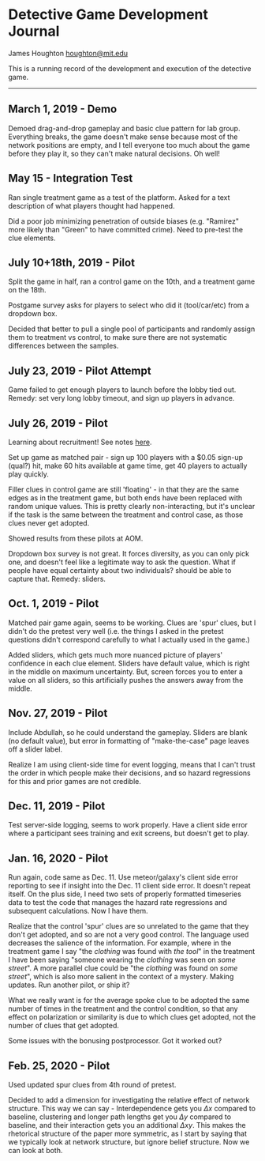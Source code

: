 # Detective Game Development Journal
James Houghton
houghton@mit.edu

This is a running record of the development and execution of the detective game.

----
## March 1, 2019 - Demo
Demoed drag-and-drop gameplay and basic clue pattern for lab group. Everything breaks, the game doesn't make sense because most of the network positions are empty, and I tell everyone too much about the game before they play it, so they can't make natural decisions. Oh well!



## May 15 - Integration Test
Ran single treatment game as a test of the platform. Asked for a text description of what players thought had happened.

Did a poor job minimizing penetration of outside biases (e.g. "Ramirez" more likely than "Green" to have committed crime). Need to pre-test the clue elements.


## July 10+18th, 2019 - Pilot
Split the game in half, ran a control game on the 10th, and a treatment game on the 18th.

Postgame survey asks for players to select who did it (tool/car/etc) from a dropdown box.

Decided that better to pull a single pool of participants and randomly assign them to treatment vs control, to make sure there are not systematic differences between the samples.


## July 23, 2019 - Pilot Attempt
Game failed to get enough players to launch before the lobby tied out. Remedy: set very long lobby timeout, and sign up players in advance.

## July 26, 2019 - Pilot
Learning about recruitment! See notes [here](https://forum.turkerview.com/threads/launching-multiplayer-games-poor-click-through.2419/).

Set up game as matched pair - sign up 100 players with a $0.05 sign-up (qual?) hit, make 60 hits available at game time, get 40 players to actually play quickly.

Filler clues in control game are still 'floating' - in that they are the same edges as in the treatment game, but both ends have been replaced with random unique values. This is pretty clearly non-interacting, but it's unclear if the task is the same between the treatment and control case, as those clues never get adopted.

Showed results from these pilots at AOM.

Dropdown box survey is not great. It forces diversity, as you can only pick one, and doesn't feel like a legitimate way to ask the question. What if people have equal certainty about two individuals? should be able to capture that. Remedy: sliders.

## Oct. 1, 2019 - Pilot
Matched pair game again, seems to be working. Clues are 'spur' clues, but I didn't do the pretest very well (i.e. the things I asked in the pretest questions didn't correspond carefully to what I actually used in the game.)

Added sliders, which gets much more nuanced picture of players' confidence in each clue element. Sliders have default value, which is right in the middle on maximum uncertainty. But, screen forces you to enter a value on all sliders, so this artificially pushes the answers away from the middle.


## Nov. 27, 2019 - Pilot
Include Abdullah, so he could understand the gameplay.
Sliders are blank (no default value), but error in formatting of "make-the-case" page leaves off a slider label.

Realize I am using client-side time for event logging, means that I can't trust the order in which people make their decisions, and so hazard regressions for this and prior games are not credible.


## Dec. 11, 2019 - Pilot
Test server-side logging, seems to work properly. Have a client side error where a participant sees training and exit screens, but doesn't get to play.


## Jan. 16, 2020 - Pilot
Run again, code same as Dec. 11. Use meteor/galaxy's client side error reporting to see if insight into the Dec. 11 client side error. It doesn't repeat itself. On the plus side, I need two sets of properly formatted timeseries data to test the code that manages the hazard rate regressions and subsequent calculations. Now I have them.

Realize that the control 'spur' clues are so unrelated to the game that they don't get adopted, and so are not a very good control. The language used decreases the salience of the information. For example, where in the treatment game I say "the *clothing* was found with *the tool*" in the treatment I have been saying "someone wearing the *clothing* was seen on *some street*". A more parallel clue could be "the *clothing* was found on *some street*", which is also more salient in the context of a mystery. Making updates. Run another pilot, or ship it?

What we really want is for the average spoke clue to be adopted the same number of times in the treatment and the control condition, so that any effect on polarization or similarity is due to which clues get adopted, not the number of clues that get adopted.

Some issues with the bonusing postprocessor. Got it worked out?

## Feb. 25, 2020 - Pilot
Used updated spur clues from 4th round of pretest.

Decided to add a dimension for investigating the relative effect of network structure. This way we can say - Interdependence gets you $\Delta x$ compared to baseline, clustering and longer path lengths get you $\Delta y$ compared to baseline, and their interaction gets you an additional $\Delta xy$. This makes the rhetorical structure of the paper more symmetric, as I start by saying that we typically look at network structure, but ignore belief structure. Now we can look at both.
